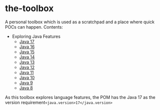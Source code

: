 # the-toolbox

A personal toolbox which is used as a scratchpad and a place where quick POCs can happen. Contents:

- Exploring Java Features
    - [Java 17](src/main/java/language/features/Explorer.java#L66)
    - [Java 16](src/main/java/language/features/Explorer.java#L67)
    - [Java 15](src/main/java/language/features/Explorer.java#L68)
    - [Java 14](src/main/java/language/features/Explorer.java#L69)
    - [Java 13](src/main/java/language/features/Explorer.java#L70)
    - [Java 12](src/main/java/language/features/Explorer.java#L71)
    - [Java 11](src/main/java/language/features/Explorer.java#L72)
    - [Java 10](src/main/java/language/features/Explorer.java#L73)
    - [Java 9](src/main/java/language/features/Explorer.java#L74)
    - [Java 8](src/main/java/language/features/Explorer.java#L75)

As this toolbox explores language features, the POM has the Java 17 as the version
requirement```<java.version>17</java.version>```